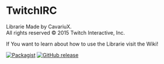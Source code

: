 # TwitchIRC
Librarie Made by CavariuX.      
All rights reserved © 2015 Twitch Interactive, Inc.

If You want to learn about how to use the Librarie visit the Wiki!                      

[![Packagist](https://github.com/CavariuX/TwitchIRC/blob/master/LICENSE)]() [![GitHub release](https://img.shields.io/github/release/qubyte/rubidium.svg)]()

